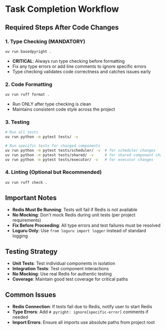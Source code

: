 # Task Completion Workflow

## Required Steps After Code Changes

### 1. Type Checking (MANDATORY)
```bash
uv run basedpyright .
```
- **CRITICAL**: Always run type checking before formatting
- Fix any type errors or add line comments to ignore specific errors
- Type checking validates code correctness and catches issues early

### 2. Code Formatting
```bash
uv run ruff format .
```
- Run ONLY after type checking is clean
- Maintains consistent code style across the project

### 3. Testing
```bash
# Run all tests
uv run python -m pytest tests/ -v

# Run specific tests for changed components
uv run python -m pytest tests/scheduler/ -v  # for scheduler changes
uv run python -m pytest tests/shared/ -v     # for shared component changes
uv run python -m pytest tests/executor/ -v   # for executor changes
```

### 4. Linting (Optional but Recommended)
```bash
uv run ruff check .
```

## Important Notes
- **Redis Must Be Running**: Tests will fail if Redis is not available
- **No Mocking**: Don't mock Redis during unit tests (per project requirements)
- **Fix Before Proceeding**: All type errors and test failures must be resolved
- **Loguru Only**: Use `from loguru import logger` instead of standard logging

## Testing Strategy
- **Unit Tests**: Test individual components in isolation
- **Integration Tests**: Test component interactions
- **No Mocking**: Use real Redis for authentic testing
- **Coverage**: Maintain good test coverage for critical paths

## Common Issues
- **Redis Connection**: If tests fail due to Redis, notify user to start Redis
- **Type Errors**: Add `# pyright: ignore[specific-error]` comments if needed
- **Import Errors**: Ensure all imports use absolute paths from project root